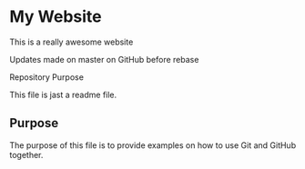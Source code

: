# My Website

This is a really awesome website

Updates made on master on GitHub before rebase

Repository Purpose

This file is jast a readme file.

## Purpose

The purpose of this file is to provide examples
on how to use Git and GitHub together.
